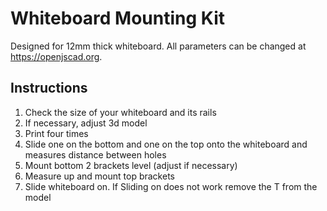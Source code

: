 # Whiteboard Mounting Kit 
Designed for 12mm thick whiteboard. All parameters can be changed at https://openjscad.org.
## Instructions
1. Check the size of your whiteboard and its rails
2. If necessary, adjust 3d model
3. Print four times
4. Slide one on the bottom and one on the top onto the whiteboard and measures distance between holes
5. Mount bottom 2 brackets level (adjust if necessary)
6. Measure up and mount top brackets
7. Slide whiteboard on. If Sliding on does not work remove the T from the model
